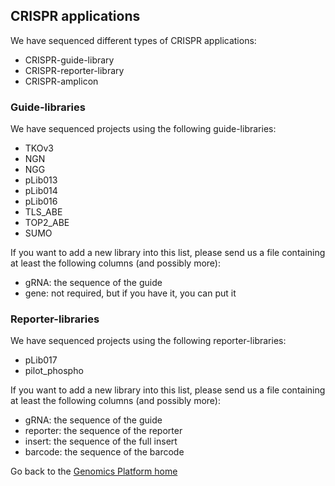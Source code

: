 ## CRISPR applications

We have sequenced different types of CRISPR applications:
 * CRISPR-guide-library
 * CRISPR-reporter-library
 * CRISPR-amplicon

### Guide-libraries

We have sequenced projects using the following guide-libraries:
 * TKOv3
 * NGN
 * NGG
 * pLib013
 * pLib014
 * pLib016
 * TLS_ABE
 * TOP2_ABE
 * SUMO

If you want to add a new library into this list, please send us a file containing at least the following columns (and possibly more):
 * gRNA: the sequence of the guide
 * gene: not required, but if you have it, you can put it

### Reporter-libraries

We have sequenced projects using the following reporter-libraries:
 * pLib017
 * pilot_phospho

If you want to add a new library into this list, please send us a file containing at least the following columns (and possibly more):
 * gRNA: the sequence of the guide
 * reporter: the sequence of the reporter
 * insert: the sequence of the full insert
 * barcode: the sequence of the barcode
 
Go back to the [Genomics Platform home](https://sundgenomics.github.io)
